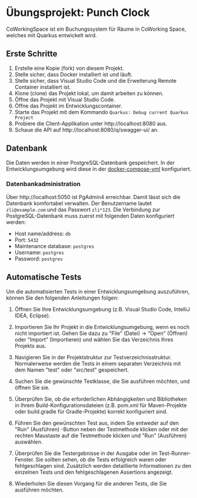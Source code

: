 # Übungsprojekt: Punch Clock

CoWorkingSpace ist ein Buchungssystem für Räume in CoWorking Space, welches mit Quarkus entwickelt wird.

## Erste Schritte

1. Erstelle eine Kopie (fork) von diesem Projekt.
1. Stelle sicher, dass Docker installiert ist und läuft.
1. Stelle sicher, dass Visual Studio Code und die Erweiterung Remote Container installiert ist.
1. Klone (clone) das Projekt lokal, um damit arbeiten zu können.
1. Öffne das Projekt mit Visual Studio Code.
1. Öffne das Projekt im Entwicklungscontainer.
1. Starte das Projekt mit dem Kommando `Quarkus: Debug current Quarkus Project`
1. Probiere die Client-Applikation unter http://localhost:8080 aus.
1. Schaue die API auf http://localhost:8080/q/swagger-ui/ an.

## Datenbank

Die Daten werden in einer PostgreSQL-Datenbank gespeichert. In der Entwicklungsumgebung wird diese in der [docker-compose-yml](./.devcontainer/docker-compose.yml) konfiguriert.

### Datenbankadministration

Über http://localhost:5050 ist PgAdmin4 erreichbar. Damit lässt sich die Datenbank komfortabel verwalten. Der Benutzername lautet `zli@example.com` und das Passwort `zli*123`. Die Verbindung zur PostgreSQL-Datenbank muss zuerst mit folgenden Daten konfiguriert werden:
 - Host name/address: `db`
 - Port: `5432`
 - Maintenance database: `postgres`
 - Username: `postgres`
 - Password: `postgres`

## Automatische Tests

Um die automatisierten Tests in einer Entwicklungsumgebung auszuführen, können Sie den folgenden Anleitungen folgen:

1. Öffnen Sie Ihre Entwicklungsumgebung (z.B. Visual Studio Code, IntelliJ IDEA, Eclipse).

2. Importieren Sie Ihr Projekt in die Entwicklungsumgebung, wenn es noch nicht importiert ist. Gehen Sie dazu zu "File" (Datei) -> "Open" (Öffnen) oder "Import" (Importieren) und wählen Sie das Verzeichnis Ihres Projekts aus.

3. Navigieren Sie in der Projektstruktur zur Testverzeichnisstruktur. Normalerweise werden die Tests in einem separaten Verzeichnis mit dem Namen "test" oder "src/test" gespeichert.

4. Suchen Sie die gewünschte Testklasse, die Sie ausführen möchten, und öffnen Sie sie.

5. Überprüfen Sie, ob die erforderlichen Abhängigkeiten und Bibliotheken in Ihrem Build-Konfigurationsdateien (z.B. pom.xml für Maven-Projekte oder build.gradle für Gradle-Projekte) korrekt konfiguriert sind.

6. Führen Sie den gewünschten Test aus, indem Sie entweder auf den "Run" (Ausführen) -Button neben der Testmethode klicken oder mit der rechten Maustaste auf die Testmethode klicken und "Run" (Ausführen) auswählen.

7. Überprüfen Sie die Testergebnisse in der Ausgabe oder im Test-Runner-Fenster. Sie sollten sehen, ob die Tests erfolgreich waren oder fehlgeschlagen sind. Zusätzlich werden detaillierte Informationen zu den einzelnen Tests und den fehlgeschlagenen Assertions angezeigt.

8. Wiederholen Sie diesen Vorgang für die anderen Tests, die Sie ausführen möchten.
